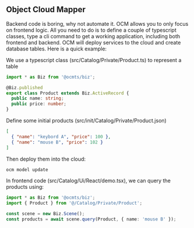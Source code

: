 ## Object Cloud Mapper

Backend code is boring, why not automate it. OCM allows you to only focus on frontend logic. All you need to do is to define a couple of typescript classes, type a cli command to get a working application, including both frontend and backend. OCM will deploy services to the cloud and create database tables. Here is a quick example:

We use a typescript class (src/Catalog/Private/Product.ts) to represent a table

```ts
import * as Biz from '@ocmts/biz';

@Biz.published
export class Product extends Biz.ActiveRecord {
  public name: string;
  public price: number;
}
```

Define some initial products (src/init/Catalog/Private/Product.json)

```json
[
  { "name": "keybord A", "price": 100 },
  { "name": "mouse B", "price": 102 }
]
```

Then deploy them into the cloud:

```sh
ocm model update
```

In frontend code (src/Catalog/Ui/React/demo.tsx), we can query the products using:

```ts
import * as Biz from '@ocmts/biz';
import { Product } from '@/Catalog/Private/Product';

const scene = new Biz.Scene();
const products = await scene.query(Product, { name: 'mouse B' });
```
